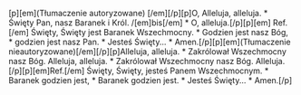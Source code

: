 [p][em](Tłumaczenie autoryzowane) [/em][/p][p]O, Alleluja, alleluja. * Święty Pan, nasz Baranek i Król. /[em]bis[/em] * O, alleluja.[/p][p][em] Ref.[/em] Święty, Święty jest Baranek Wszechmocny. * Godzien jest nasz Bóg, * godzien jest nasz Pan. * Jesteś Święty... * Amen.[/p][p][em](Tłumaczenie nieautoryzowane)[/em][/p][p]Alleluja, alleluja. * Zakrólował Wszechmocny nasz Bóg. Alleluja, alleluja. * Zakrólował Wszechmocny nasz Bóg. Alleluja.[/p][p][em]Ref.[/em] Święty, Święty, jesteś Panem Wszechmocnym. * Baranek godzien jest, * Baranek godzien jest. * Jesteś Święty... * Amen.[/p]